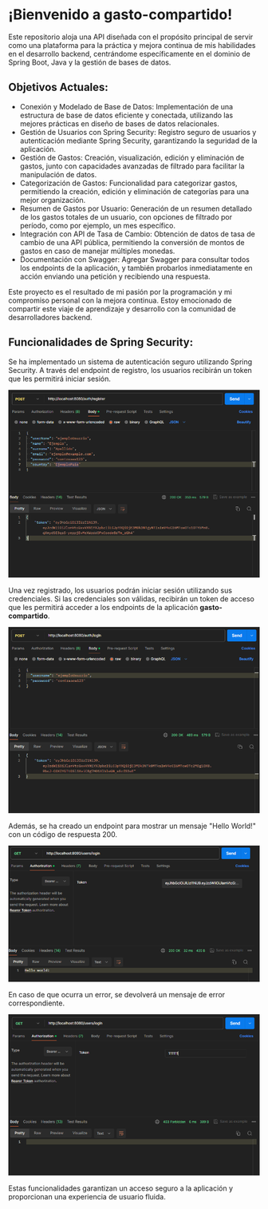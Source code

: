 # ¡Bienvenido a gasto-compartido!

Este repositorio aloja una API diseñada con el propósito principal de servir como una plataforma para la práctica y mejora continua de mis habilidades en el desarrollo backend, centrándome específicamente en el dominio de Spring Boot, Java y la gestión de bases de datos.

## Objetivos Actuales:
* Conexión y Modelado de Base de Datos: Implementación de una estructura de base de datos eficiente y conectada, utilizando las mejores prácticas en diseño de bases de datos relacionales.
* Gestión de Usuarios con Spring Security: Registro seguro de usuarios y autenticación mediante Spring Security, garantizando la seguridad de la aplicación.
* Gestión de Gastos: Creación, visualización, edición y eliminación de gastos, junto con capacidades avanzadas de filtrado para facilitar la manipulación de datos.
* Categorización de Gastos: Funcionalidad para categorizar gastos, permitiendo la creación, edición y eliminación de categorías para una mejor organización.
* Resumen de Gastos por Usuario: Generación de un resumen detallado de los gastos totales de un usuario, con opciones de filtrado por período, como por ejemplo, un mes específico.
* Integración con API de Tasa de Cambio: Obtención de datos de tasa de cambio de una API pública, permitiendo la conversión de montos de gastos en caso de manejar múltiples monedas.
* Documentación con Swagger: Agregar Swagger para consultar todos los endpoints de la aplicación, y también probarlos inmediatamente en acción enviando una petición y recibiendo una respuesta.

Este proyecto es el resultado de mi pasión por la programación y mi compromiso personal con la mejora continua. Estoy emocionado de compartir este viaje de aprendizaje y desarrollo con la comunidad de desarrolladores backend.


## Funcionalidades de Spring Security:

Se ha implementado un sistema de autenticación seguro utilizando Spring Security. A través del endpoint de registro, los usuarios recibirán un token que les permitirá iniciar sesión.

![img.png](images/img.png)

Una vez registrado, los usuarios podrán iniciar sesión utilizando sus credenciales. Si las credenciales son válidas, recibirán un token de acceso que les permitirá acceder a los endpoints de la aplicación <b>gasto-compartido</b>.

![img_1.png](images/img_1.png)

Además, se ha creado un endpoint para mostrar un mensaje "Hello World!" con un código de respuesta 200.

![img_2.png](images/img_2.png)

En caso de que ocurra un error, se devolverá un mensaje de error correspondiente.

![img_3.png](images/img_3.png)

Estas funcionalidades garantizan un acceso seguro a la aplicación y proporcionan una experiencia de usuario fluida.